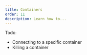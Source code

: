 ```yaml
---
title: Containers
order: 11
description: Learn how to...
---
```


Todo:
- Connecting to a specific container
- Killing a container
